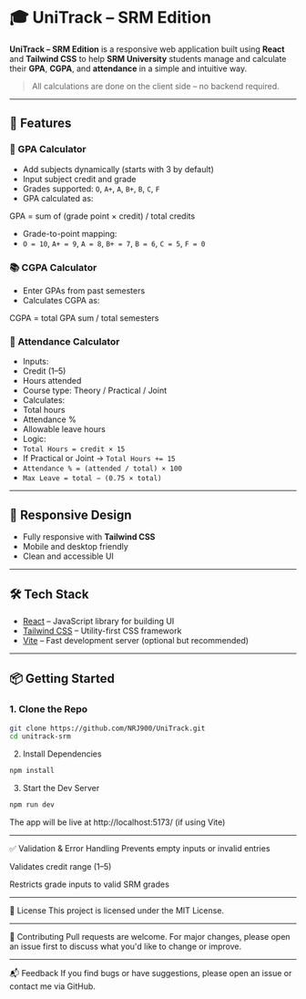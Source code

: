 # 🎓 UniTrack – SRM Edition

**UniTrack – SRM Edition** is a responsive web application built using **React** and **Tailwind CSS** to help **SRM University** students manage and calculate their **GPA**, **CGPA**, and **attendance** in a simple and intuitive way.

> All calculations are done on the client side – no backend required.

---

## 🚀 Features

### 📘 GPA Calculator
- Add subjects dynamically (starts with 3 by default)
- Input subject credit and grade
- Grades supported: `O`, `A+`, `A`, `B+`, `B`, `C`, `F`
- GPA calculated as:

GPA = sum of (grade point × credit) / total credits

- Grade-to-point mapping:
- `O = 10`, `A+ = 9`, `A = 8`, `B+ = 7`, `B = 6`, `C = 5`, `F = 0`

### 📚 CGPA Calculator
- Enter GPAs from past semesters
- Calculates CGPA as:

CGPA = total GPA sum / total semesters


### 🧮 Attendance Calculator
- Inputs:
- Credit (1–5)
- Hours attended
- Course type: Theory / Practical / Joint
- Calculates:
- Total hours
- Attendance %
- Allowable leave hours
- Logic:
- `Total Hours = credit × 15`
- If Practical or Joint → `Total Hours += 15`
- `Attendance % = (attended / total) × 100`
- `Max Leave = total − (0.75 × total)`

---

## 📱 Responsive Design

- Fully responsive with **Tailwind CSS**
- Mobile and desktop friendly
- Clean and accessible UI

---

## 🛠 Tech Stack

- [React](https://reactjs.org/) – JavaScript library for building UI
- [Tailwind CSS](https://tailwindcss.com/) – Utility-first CSS framework
- [Vite](https://vitejs.dev/) – Fast development server (optional but recommended)

---

## 📦 Getting Started

### 1. Clone the Repo

```bash
git clone https://github.com/NRJ900/UniTrack.git
cd unitrack-srm
```
2. Install Dependencies
```bash
npm install
```
3. Start the Dev Server
```bash
npm run dev
```
The app will be live at http://localhost:5173/ (if using Vite)

--- 

✅ Validation & Error Handling
Prevents empty inputs or invalid entries

Validates credit range (1–5)

Restricts grade inputs to valid SRM grades

---

📃 License
This project is licensed under the MIT License.

--- 

🙌 Contributing
Pull requests are welcome. For major changes, please open an issue first to discuss what you'd like to change or improve.

---

📬 Feedback
If you find bugs or have suggestions, please open an issue or contact me via GitHub.
